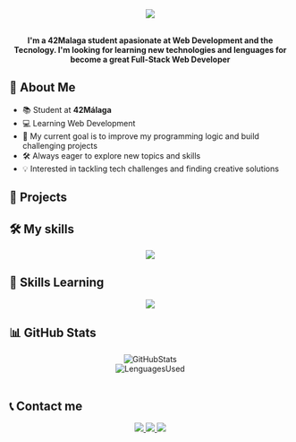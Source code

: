 <!-- header -->

<div align=center>
  <img src=https://github.com/user-attachments/assets/755b175a-f322-46ff-b831-55814f8df693 align=center>
</div>

<br>

<p align=center>
  <strong>I'm a 42Malaga student apasionate at Web Development and the Tecnology. I'm looking for learning new technologies and lenguages for become a great Full-Stack Web Developer</strong>
</p>

<!-- main -->

## 🚀 About Me
- 📚 Student at **42Málaga**
- 💻 Learning Web Development
- 🎯 My current goal is to improve my programming logic and build challenging projects
- 🛠️ Always eager to explore new topics and skills
- 💡 Interested in tackling tech challenges and finding creative solutions

## 🎯 Projects

## 🛠️ My skills
<p align=center>
    <img src="https://skillicons.dev/icons?i=bash,vim,vscode,js,html,css,c,react,vite,npm,git,github,figma,notion"/>
</p>

## 🧠 Skills Learning
<!-- <table align=center>
     <td>
        <table width="100">
          <thead>
            <tr>
              <th><h4>Programming Languages</h4></th>
              <th><h4>Frameworks</h4></th>
              <th><h4>Version Control</h4></th>
              <th><h4>Documentation</h4></th>
            </tr>
          </thead>
          <tbody>
            <tr>
                <td><img src="https://img.shields.io/badge/html5-%23E34F26.svg?style=for-the-badge&logo=html5&logoColor=white" alt="HTML5"></td>
                <td><img src="https://img.shields.io/badge/react-%2320232a.svg?style=for-the-badge&logo=react&logoColor=%2361DAFB" alt="React"></td>
                <td><p>git</p></td>
                <td><p>Notion</p></td>
            </tr>
            </tbody>
        </table>
    </td>
  </table> -->

  <p align=center>
    <img src="https://skillicons.dev/icons?i=angular,ts,tailwind,nodejs,express"/>
  </p>

## 📊 GitHub Stats
<div align=center>
  <img src="https://github-readme-stats.vercel.app/api?username=rubenpr13&show_icons=true&theme=radical" alt=GitHubStats>
  <br>
  <img src="https://github-readme-stats.vercel.app/api/top-langs/?username=rubenpr13&layout=compact&theme=radical" alt=LenguagesUsed>
</div>

<br>

<!-- Footer -->
## 📞 Contact me
<p align=center>
  <a href=mailto:rubenpinazorobles@gmail.com>
    <img src="https://skillicons.dev/icons?i=gmail"/>
  </a>
  <a href=https://www.linkedin.com/in/rubenpinazorobles>
    <img src="https://skillicons.dev/icons?i=linkedin"/>
  </a>
  <a href=https://www.instagram.com/rubenpr13/>
    <img src="https://skillicons.dev/icons?i=instagram"/>
  </a>
</p>
